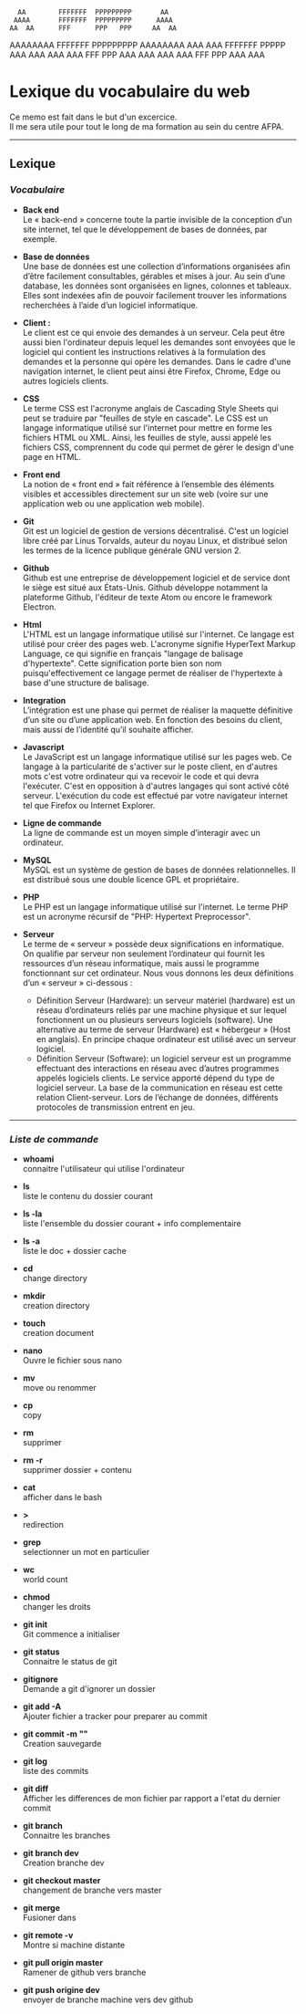        
      AA        FFFFFFF  PPPPPPPPP       AA
     AAAA       FFFFFFF  PPPPPPPPP      AAAA
    AA  AA      FFF      PPP   PPP     AA  AA
   AAAAAAAA     FFFFFFF  PPPPPPPPP    AAAAAAAA
  AAA    AAA    FFFFFFF  PPPPP       AAA    AAA
 AAA      AAA   FFF      PPP        AAA      AAA
AAA        AAA  FFF      PPP       AAA        AAA




# Lexique du vocabulaire du web

Ce memo est fait dans le but d'un excercice.  
Il me sera utile pour tout le long  de ma formation au sein du centre AFPA.


--------------------------------------------------------------


## Lexique

### *Vocabulaire*

- **Back end**  
Le « back-end » concerne toute la partie invisible de la conception d’un site internet, tel que le développement de bases de données, par exemple.

- **Base de données**  
Une base de données est une collection d’informations organisées afin d’être facilement consultables, gérables et mises à jour. Au sein d’une database, les données sont organisées en lignes, colonnes et tableaux. Elles sont indexées afin de pouvoir facilement trouver les informations recherchées à l’aide d’un logiciel informatique.

- **Client :**  
Le client est ce qui envoie des demandes à un serveur. Cela peut être aussi bien l'ordinateur depuis lequel les demandes sont envoyées que le logiciel qui contient les instructions relatives à la formulation des demandes et la personne qui opère les demandes. Dans le cadre d'une navigation internet, le client peut ainsi être Firefox, Chrome, Edge ou autres logiciels clients.

- **CSS**  
Le terme CSS est l'acronyme anglais de Cascading Style Sheets qui peut se traduire par "feuilles de style en cascade". Le CSS est un langage informatique utilisé sur l'internet pour mettre en forme les fichiers HTML ou XML. Ainsi, les feuilles de style, aussi appelé les fichiers CSS, comprennent du code qui permet de gérer le design d'une page en HTML.

- **Front end**  
La notion de « front end » fait référence à l’ensemble des éléments visibles et accessibles directement sur un site web (voire sur une application web ou une application web mobile).

- **Git**  
Git est un logiciel de gestion de versions décentralisé. C'est un logiciel libre créé par Linus Torvalds, auteur du noyau Linux, et distribué selon les termes de la licence publique générale GNU version 2.

- **Github**  
Github est une entreprise de développement logiciel et de service dont le siège est situé aux États-Unis. Github développe notamment la plateforme Github, l'éditeur de texte Atom ou encore le framework Electron.

- **Html**  
L'HTML est un langage informatique utilisé sur l'internet. Ce langage est utilisé pour créer des pages web. L'acronyme signifie HyperText Markup Language, ce qui signifie en français "langage de balisage d'hypertexte". Cette signification porte bien son nom puisqu'effectivement ce langage permet de réaliser de l'hypertexte à base d'une structure de balisage.

- **Integration**  
L’intégration est une phase qui permet de réaliser la maquette définitive d’un site ou d’une application web. En fonction des besoins du client, mais aussi de l’identité qu’il souhaite afficher.

- **Javascript**  
Le JavaScript est un langage informatique utilisé sur les pages web. Ce langage à la particularité de s'activer sur le poste client, en d'autres mots c'est votre ordinateur qui va recevoir le code et qui devra l'exécuter. C'est en opposition à d'autres langages qui sont activé côté serveur. L'exécution du code est effectué par votre navigateur internet tel que Firefox ou Internet Explorer.

- **Ligne de commande**  
La ligne de commande est un moyen simple d’interagir avec un ordinateur.

- **MySQL**  
MySQL est un système de gestion de bases de données relationnelles. Il est distribué sous une double licence GPL et propriétaire. 

- **PHP**  
Le PHP est un langage informatique utilisé sur l'internet. Le terme PHP est un acronyme récursif de "PHP: Hypertext Preprocessor".

- **Serveur**  
Le terme de « serveur » possède deux significations en informatique. On qualifie par serveur non seulement l’ordinateur qui fournit les ressources d’un réseau informatique, mais aussi le programme fonctionnant sur cet ordinateur. Nous vous donnons les deux définitions d’un « serveur » ci-dessous :

	- Définition Serveur (Hardware): un serveur matériel (hardware) est un réseau d’ordinateurs reliés par une machine physique et sur lequel fonctionnent un ou plusieurs serveurs logiciels (software). Une alternative au terme de serveur (Hardware) est « hébergeur » (Host en anglais). En principe chaque ordinateur est utilisé avec un serveur logiciel.
	- Définition Serveur (Software): un logiciel serveur est un programme effectuant des interactions en réseau avec d’autres programmes appelés logiciels clients. Le service apporté dépend du type de logiciel serveur. La base de la communication en réseau est cette relation Client-serveur. Lors de l’échange de données, différents protocoles de transmission entrent en jeu.



---------------------------------------------------------------

### *Liste de commande*

- **whoami**  
connaitre l'utilisateur qui utilise l'ordinateur

- **ls**  
liste le contenu du dossier courant

- **ls -la**  
liste l'ensemble du dossier courant + info complementaire

- **ls -a**  
liste le doc + dossier cache

- **cd**  
change directory

- **mkdir**  
creation directory

- **touch**  
creation document

- **nano**   
Ouvre le fichier sous nano

- **mv**  
move ou renommer

- **cp**  
copy

- **rm**  
supprimer

- **rm -r**  
supprimer dossier + contenu

- **cat**  
afficher dans le bash

- **>**  
redirection

- **grep**  
selectionner un mot en particulier

- **wc**  
world count

- **chmod**  
changer les droits

- **git init**  
Git commence a initialiser

- **git status**  
Connaitre le status de git

- **gitignore**  
Demande a git d'ignorer un dossier

- **git add -A**  
Ajouter fichier a tracker pour preparer au commit

- **git commit -m ""**  
Creation sauvegarde

- **git log**  
liste des commits

- **git diff**  
Afficher les differences de mon fichier par rapport a l'etat du dernier commit

- **git branch**  
Connaitre les branches

- **git branch dev**  
Creation branche dev

- **git checkout master**  
changement de branche vers master

- **git merge**  
Fusioner dans

- **git remote -v**   
Montre si machine distante

- **git pull origin master**  
Ramener de github vers branche

- **git push origine dev**  
envoyer de branche machine vers dev github


